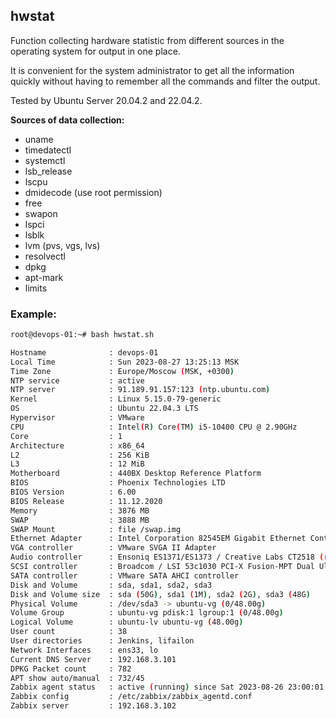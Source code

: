 ## hwstat

Function collecting hardware statistic from different sources in the operating system for output in one place.

It is convenient for the system administrator to get all the information quickly without having to remember all the commands and filter the output.

Tested by Ubuntu Server 20.04.2 and 22.04.2.

**Sources of data collection:**
- uname
- timedatectl
- systemctl
- lsb_release
- lscpu
- dmidecode (use root permission)
- free
- swapon
- lspci
- lsblk
- lvm (pvs, vgs, lvs)
- resolvectl
- dpkg
- apt-mark
- limits

### Example:

```bash
root@devops-01:~# bash hwstat.sh

Hostname              : devops-01
Local Time            : Sun 2023-08-27 13:25:13 MSK
Time Zone             : Europe/Moscow (MSK, +0300)
NTP service           : active
NTP server            : 91.189.91.157:123 (ntp.ubuntu.com)
Kernel                : Linux 5.15.0-79-generic
OS                    : Ubuntu 22.04.3 LTS
Hypervisor            : VMware
CPU                   : Intel(R) Core(TM) i5-10400 CPU @ 2.90GHz
Core                  : 1
Architecture          : x86_64
L2                    : 256 KiB
L3                    : 12 MiB
Motherboard           : 440BX Desktop Reference Platform
BIOS                  : Phoenix Technologies LTD
BIOS Version          : 6.00
BIOS Release          : 11.12.2020
Memory                : 3876 MB
SWAP                  : 3888 MB
SWAP Mount            : file /swap.img
Ethernet Adapter      : Intel Corporation 82545EM Gigabit Ethernet Controller (Copper) (rev 01)
VGA controller        : VMware SVGA II Adapter
Audio controller      : Ensoniq ES1371/ES1373 / Creative Labs CT2518 (rev 02)
SCSI controller       : Broadcom / LSI 53c1030 PCI-X Fusion-MPT Dual Ultra320 SCSI (rev 01)
SATA controller       : VMware SATA AHCI controller
Disk and Volume       : sda, sda1, sda2, sda3
Disk and Volume size  : sda (50G), sda1 (1M), sda2 (2G), sda3 (48G)
Physical Volume       : /dev/sda3 -> ubuntu-vg (0/48.00g)
Volume Group          : ubuntu-vg pdisk:1 lgroup:1 (0/48.00g)
Logical Volume        : ubuntu-lv ubuntu-vg (48.00g)
User count            : 38
User directories      : Jenkins, lifailon
Network Interfaces    : ens33, lo
Current DNS Server    : 192.168.3.101
DPKG Packet count     : 782
APT show auto/manual  : 732/45
Zabbix agent status   : active (running) since Sat 2023-08-26 23:00:01 MSK; 14h ago
Zabbix config         : /etc/zabbix/zabbix_agentd.conf
Zabbix server         : 192.168.3.102
```
